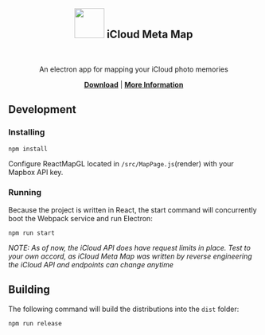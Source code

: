 <h2 align="center"><img height="60"src="https://icloudmetamap.com/images/icon.png"/> iCloud Meta Map</h2>
<br/>
<p align="center">An electron app for mapping your iCloud photo memories</p>

<p align="center">
  <b><a href="https://www.icloudmetamap.com">Download</a></b> | <b><a href="https://www.icloudmetamap.com">More Information</a></b>
</p>

## Development

### Installing
`npm install`

Configure ReactMapGL located in `/src/MapPage.js`(render) with your Mapbox API key.

### Running
Because the project is written in React, the start command will concurrently boot the Webpack service and run Electron:

`npm run start`

*NOTE: As of now, the iCloud API does have request limits in place. Test to your own accord, as iCloud Meta Map was written by reverse engineering the iCloud API and endpoints can change anytime*

## Building
The following command will build the distributions into the `dist` folder:

`npm run release`
